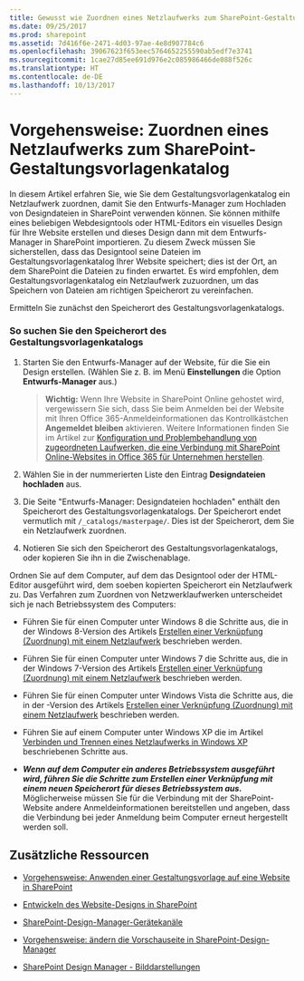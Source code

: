 ```yaml
---
title: Gewusst wie Zuordnen eines Netzlaufwerks zum SharePoint-Gestaltungsvorlagenkatalog
ms.date: 09/25/2017
ms.prod: sharepoint
ms.assetid: 7d416f6e-2471-4d03-97ae-4e8d907784c6
ms.openlocfilehash: 39067623f653eec5764652255590ab5edf7e3741
ms.sourcegitcommit: 1cae27d85ee691d976e2c085986466de088f526c
ms.translationtype: HT
ms.contentlocale: de-DE
ms.lasthandoff: 10/13/2017
---
```

# <a name="how-to-map-a-network-drive-to-the-sharepoint-master-page-gallery"></a>Vorgehensweise: Zuordnen eines Netzlaufwerks zum SharePoint-Gestaltungsvorlagenkatalog
In diesem Artikel erfahren Sie, wie Sie dem Gestaltungsvorlagenkatalog ein Netzlaufwerk zuordnen, damit Sie den Entwurfs-Manager zum Hochladen von Designdateien in SharePoint verwenden können.
Sie können mithilfe eines beliebigen Webdesigntools oder HTML-Editors ein visuelles Design für Ihre Website erstellen und dieses Design dann mit dem Entwurfs-Manager in SharePoint importieren. Zu diesem Zweck müssen Sie sicherstellen, dass das Designtool seine Dateien im Gestaltungsvorlagenkatalog Ihrer Website speichert; dies ist der Ort, an dem SharePoint die Dateien zu finden erwartet. Es wird empfohlen, dem Gestaltungsvorlagenkatalog ein Netzlaufwerk zuzuordnen, um das Speichern von Dateien am richtigen Speicherort zu vereinfachen.
  
    
    

Ermitteln Sie zunächst den Speicherort des Gestaltungsvorlagenkatalogs.
### <a name="to-find-the-location-of-the-master-page-gallery"></a>So suchen Sie den Speicherort des Gestaltungsvorlagenkatalogs


1. Starten Sie den Entwurfs-Manager auf der Website, für die Sie ein Design erstellen. (Wählen Sie z. B. im Menü **Einstellungen** die Option **Entwurfs-Manager** aus.)
    
    > **Wichtig:** Wenn Ihre Website in SharePoint Online gehostet wird, vergewissern Sie sich, dass Sie beim Anmelden bei der Website mit Ihren Office 365-Anmeldeinformationen das Kontrollkästchen **Angemeldet bleiben** aktivieren. Weitere Informationen finden Sie im Artikel zur [Konfiguration und Problembehandlung von zugeordneten Laufwerken, die eine Verbindung mit SharePoint Online-Websites in Office 365 für Unternehmen herstellen](http://support.microsoft.com/kb/2616712). 
2. Wählen Sie in der nummerierten Liste den Eintrag **Designdateien hochladen** aus.
    
  
3. Die Seite "Entwurfs-Manager: Designdateien hochladen" enthält den Speicherort des Gestaltungsvorlagenkatalogs. Der Speicherort endet vermutlich mit  `/_catalogs/masterpage/`. Dies ist der Speicherort, dem Sie ein Netzlaufwerk zuordnen.
    
  
4. Notieren Sie sich den Speicherort des Gestaltungsvorlagenkatalogs, oder kopieren Sie ihn in die Zwischenablage.
    
  
Ordnen Sie auf dem Computer, auf dem das Designtool oder der HTML-Editor ausgeführt wird, dem soeben kopierten Speicherort ein Netzlaufwerk zu. Das Verfahren zum Zuordnen von Netzwerklaufwerken unterscheidet sich je nach Betriebssystem des Computers:
- Führen Sie für einen Computer unter Windows 8 die Schritte aus, die in der Windows 8-Version des Artikels  [Erstellen einer Verknüpfung (Zuordnung) mit einem Netzlaufwerk](http://windows.microsoft.com/en-us/windows-8/create-shortcut-to-map-network-drive) beschrieben werden.
    
  
- Führen Sie für einen Computer unter Windows 7 die Schritte aus, die in der Windows 7-Version des Artikels  [Erstellen einer Verknüpfung (Zuordnung) mit einem Netzlaufwerk](http://windows.microsoft.com/en-US/windows7/Create-a-shortcut-to-map-a-network-drive) beschrieben werden.
    
  
- Führen Sie für einen Computer unter Windows Vista die Schritte aus, die in der -Version des Artikels  [Erstellen einer Verknüpfung (Zuordnung) mit einem Netzlaufwerk](http://windows.microsoft.com/en-US/windows-vista/Create-a-shortcut-to-map-a-network-drive) beschrieben werden.
    
  
- Führen Sie auf einem Computer unter Windows XP die im Artikel  [Verbinden und Trennen eines Netzlaufwerks in Windows XP](http://support.microsoft.com/kb/308582) beschriebenen Schritte aus.
    
  
- ***Wenn auf dem Computer ein anderes Betriebssystem ausgeführt wird, führen Sie die Schritte zum Erstellen einer Verknüpfung mit einem neuen Speicherort für dieses Betriebssystem aus.*** Möglicherweise müssen Sie für die Verbindung mit der SharePoint-Website andere Anmeldeinformationen bereitstellen und angeben, dass die Verbindung bei jeder Anmeldung beim Computer erneut hergestellt werden soll.
    
  

## <a name="additional-resources"></a>Zusätzliche Ressourcen
<a name="bk_addresources"> </a>


-  [Vorgehensweise: Anwenden einer Gestaltungsvorlage auf eine Website in SharePoint](how-to-apply-a-master-page-to-a-site-in-sharepoint.md)
    
  
-  [Entwickeln des Website-Designs in SharePoint](develop-the-site-design-in-sharepoint.md)
    
  
-  [SharePoint-Design-Manager-Gerätekanäle](sharepoint-design-manager-device-channels.md)
    
  
-  [Vorgehensweise: ändern die Vorschauseite in SharePoint-Design-Manager](how-to-change-the-preview-page-in-sharepoint-design-manager.md)
    
  
-  [SharePoint Design Manager - Bilddarstellungen](sharepoint-design-manager-image-renditions.md)
    
  

